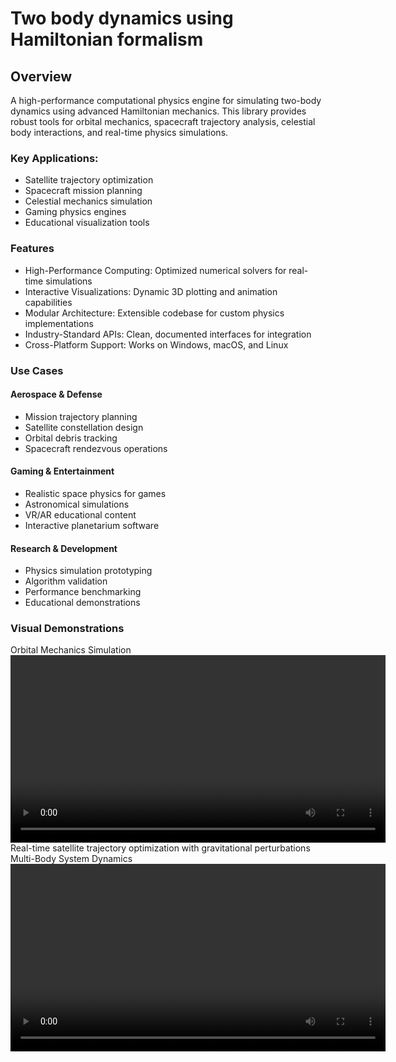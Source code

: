 # Two body dynamics using Hamiltonian formalism
## Overview
A high-performance computational physics engine for simulating two-body dynamics using advanced Hamiltonian mechanics. This library provides robust tools for orbital mechanics, spacecraft trajectory analysis, celestial body interactions, and real-time physics simulations.

### Key Applications:

- Satellite trajectory optimization
- Spacecraft mission planning
- Celestial mechanics simulation
- Gaming physics engines
- Educational visualization tools

### Features

- High-Performance Computing: Optimized numerical solvers for real-time simulations
- Interactive Visualizations: Dynamic 3D plotting and animation capabilities
- Modular Architecture: Extensible codebase for custom physics implementations
- Industry-Standard APIs: Clean, documented interfaces for integration
- Cross-Platform Support: Works on Windows, macOS, and Linux

### Use Cases
#### Aerospace & Defense
- Mission trajectory planning
- Satellite constellation design
- Orbital debris tracking
- Spacecraft rendezvous operations

#### Gaming & Entertainment

- Realistic space physics for games
- Astronomical simulations
- VR/AR educational content
- Interactive planetarium software

#### Research & Development

- Physics simulation prototyping
- Algorithm validation
- Performance benchmarking
- Educational demonstrations

### Visual Demonstrations
Orbital Mechanics Simulation
<video width="600" controls>
  <source src="mp4_plots/phase_space_elliptic.mp4" type="video/mp4">
  Your browser does not support the video tag.
</video>
Real-time satellite trajectory optimization with gravitational perturbations
Multi-Body System Dynamics
<video width="600" controls>
  <source src="mp4_plots/phase_space_two_bodies_mratio_1.5.mp4" type="video/
